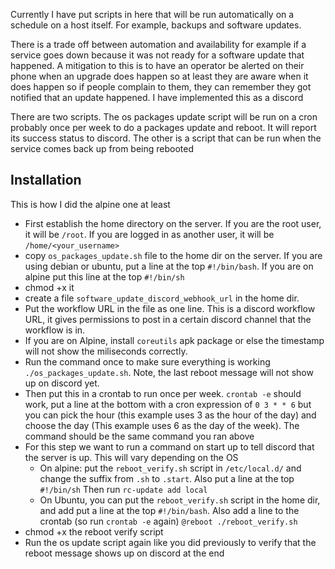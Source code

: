 Currently I have put scripts in here that will be run automatically on a schedule on a host itself. For example, backups and software updates. 

There is a trade off between automation and availability for example if a service goes down because it was not ready for a software update that happened. A mitigation to this is to have an operator be alerted on their phone when an upgrade does happen so at least they are aware when it does happen so if people complain to them, they can remember they got notified that an update happened. I have implemented this as a discord


There are two scripts. The os packages update script will be run on a cron probably once per week to do a packages update and reboot. It will report its success status to discord. The other is a script that can be run when the service comes back up from being rebooted

## Installation
This is how I did the alpine one at least

- First establish the home directory on the server. If you are the root user, it will be `/root`. If you are logged in as another user, it will be `/home/<your_username>`
- copy `os_packages_update.sh` file to the home dir on the server. If you are using debian or ubuntu, put a line at the top `#!/bin/bash`. If you are on alpine put this line at the top `#!/bin/sh`
- chmod +x it
- create a file `software_update_discord_webhook_url` in the home dir.
- Put the workflow URL in the file as one line. This is a discord workflow URL, it gives permissions to post in a certain discord channel that the workflow is in. 
- If you are on Alpine, install `coreutils` apk package or else the timestamp will not show the miliseconds correctly.
- Run the command once to make sure everything is working `./os_packages_update.sh`. Note, the last reboot message will not show up on discord yet.
- Then put this in a crontab to run once per week. `crontab -e` should work, put a line at the bottom with a cron expression of `0 3 * * 6` but you can pick the hour (this example uses 3 as the hour of the day) and choose the day (This example uses 6 as the day of the week). The command should be the same command you ran above
- For this step we want to run a command on start up to tell discord that the server is up. This will vary depending on the OS
  - On alpine: put the `reboot_verify.sh` script in `/etc/local.d/` and change the suffix from `.sh` to `.start`. Also put a line at the top `#!/bin/sh` Then run `rc-update add local`
  - On Ubuntu, you can put the `reboot_verify.sh` script in the home dir, and add put a line at the top `#!/bin/bash`. Also add a line to the crontab (so run `crontab -e` again) `@reboot ./reboot_verify.sh`
- chmod +x the reboot verify script
- Run the os update script again like you did previously to verify that the reboot message shows up on discord at the end
